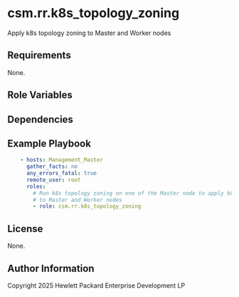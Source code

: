 csm.rr.k8s_topology_zoning
==========================

Apply k8s topology zoning to Master and Worker nodes

Requirements
------------

None.

Role Variables
--------------

Dependencies
------------

Example Playbook
----------------

```yaml
    - hosts: Management_Master
      gather_facts: no
      any_errors_fatal: true
      remote_user: root
      roles:
        # Run k8s topology zoning on one of the Master node to apply k8s topology zoning
        # to Master and Worker nodes
        - role: csm.rr.k8s_topology_zoning
```

License
-------
None.

Author Information
------------------

Copyright 2025 Hewlett Packard Enterprise Development LP
